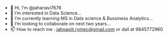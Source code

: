 - 👋 Hi, I’m @jahanavi7676
- 👀 I’m interested in Data Science...
- 🌱 I’m currently learning MS in Data science & Bussiness Analytics...
- 💞️ I’m looking to collaborate on next two years...
- 📫 How to reach me : jahnaviit.rymec@gmail.com or dail at 9845772960

<!---
jahanavi7676/jahanavi7676 is a ✨ special ✨ repository because its `README.md` (this file) appears on your GitHub profile.
You can click the Preview link to take a look at your changes.
--->
